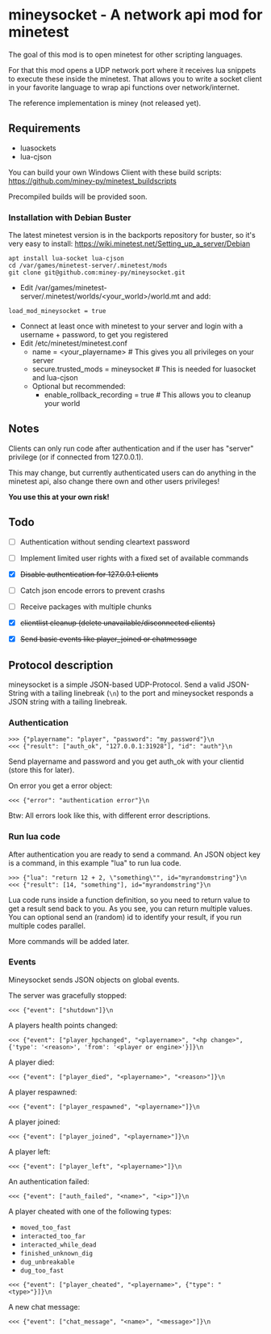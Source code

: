 # mineysocket - A network api mod for minetest

The goal of this mod is to open minetest for other scripting languages.

For that this mod opens a UDP network port where it receives lua snippets to execute these inside the minetest.
That allows you to write a socket client in your favorite language to wrap api functions over network/internet.

The reference implementation is miney (not released yet).

## Requirements

* luasockets
* lua-cjson

You can build your own Windows Client with these build scripts: https://github.com/miney-py/minetest_buildscripts

Precompiled builds will be provided soon.

### Installation with Debian Buster

The latest minetest version is in the backports repository for buster, so it's very easy to install: https://wiki.minetest.net/Setting_up_a_server/Debian
```
apt install lua-socket lua-cjson
cd /var/games/minetest-server/.minetest/mods
git clone git@github.com:miney-py/mineysocket.git
```
* Edit /var/games/minetest-server/.minetest/worlds/\<your_world\>/world.mt and add:
```
load_mod_mineysocket = true
```
* Connect at least once with minetest to your server and login with a username + password, to get you registered
* Edit /etc/minetest/minetest.conf
  * name = \<your_playername\>  # This gives you all privileges on your server
  * secure.trusted_mods = mineysocket  # This is needed for luasocket and lua-cjson
  * Optional but recommended:
    * enable_rollback_recording = true  # This allows you to cleanup your world

## Notes

Clients can only run code after authentication and if the user has "server" privilege (or if connected from 127.0.0.1).

This may change, but currently authenticated users can do anything in the minetest api, also change there own and other users privileges!

**You use this at your own risk!**

## Todo

- [ ] Authentication without sending cleartext password
- [ ] Implement limited user rights with a fixed set of available commands
- [x] ~~Disable authentication for 127.0.0.1 clients~~
- [ ] Catch json encode errors to prevent crashs
- [ ] Receive packages with multiple chunks
- [x] ~~clientlist cleanup (delete unavailable/disconnected clients)~~
- [x] ~~Send basic events like player_joined or chatmessage~~


## Protocol description

mineysocket is a simple JSON-based UDP-Protocol. Send a valid JSON-String with a tailing linebreak (`\n`) to the port 
and mineysocket responds a JSON string with a tailing linebreak.

### Authentication

```
>>> {"playername": "player", "password": "my_password"}\n
<<< {"result": ["auth_ok", "127.0.0.1:31928"], "id": "auth"}\n
``` 
Send playername and password and you get auth_ok with your clientid (store this for later).

On error you get a error object:
```
<<< {"error": "authentication error"}\n
```
Btw: All errors look like this, with different error descriptions.

### Run lua code

After authentication you are ready to send a command. An JSON object key is a command, in this example 
"lua" to run lua code.
```
>>> {"lua": "return 12 + 2, \"something\"", id="myrandomstring"}\n
<<< {"result": [14, "something"], id="myrandomstring"}\n
```
Lua code runs inside a function definition, so you need to return value to get a result send back to you. 
As you see, you can return multiple values. 
You can optional send an (random) id to identify your result, if you run multiple codes parallel.

More commands will be added later.

### Events

Mineysocket sends JSON objects on global events.

The server was gracefully stopped:
```
<<< {"event": ["shutdown"]}\n
```

A players health points changed:
```
<<< {"event": ["player_hpchanged", "<playername>", "<hp change>", {'type': '<reason>', 'from': '<player or engine>'}]}\n
```

A player died:
```
<<< {"event": ["player_died", "<playername>", "<reason>"]}\n
```

A player respawned:
```
<<< {"event": ["player_respawned", "<playername>"]}\n
```

A player joined:
```
<<< {"event": ["player_joined", "<playername>"]}\n
```

A player left:
```
<<< {"event": ["player_left", "<playername>"]}\n
```

An authentication failed:
```
<<< {"event": ["auth_failed", "<name>", "<ip>"]}\n
```

A player cheated with one of the following types:
* `moved_too_fast`
* `interacted_too_far`
* `interacted_while_dead`
* `finished_unknown_dig`
* `dug_unbreakable`
* `dug_too_fast`
```
<<< {"event": ["player_cheated", "<playername>", {"type": "<type>"}]}\n
```

A new chat message:
```
<<< {"event": ["chat_message", "<name>", "<message>"]}\n
```